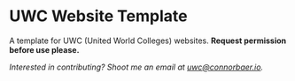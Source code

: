 # UWC Website Template
A template for UWC (United World Colleges) websites. **Request permission before use please.**

*Interested in contributing? Shoot me an email at uwc@connorbaer.io.*